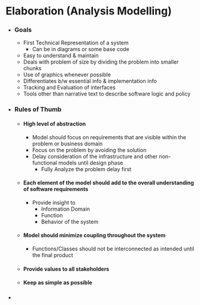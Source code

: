 # Elaboration (Analysis Modelling)
- ### Goals
	- First Technical Representation of a system
		- Can be in diagrams or some base code
	- Easy to understand & maintain
	- Deals with problem of size by dividing the problem into smaller chunks
	- Use of graphics whenever possible
	- Differentiates b/w essential info & implementation info
	- Tracking and Evaluation of interfaces
	- Tools other than narrative text to describe software logic and policy
- ### Rules of Thumb
	- #### High level of abstraction
		- Model should focus on requirements that are visible within the problem or business domain
		- Focus on the problem by avoiding the solution
		- Delay consideration of the infrastructure and other non-functional models until design phase
			- Fully Analyze the problem delay first
	- #### Each element of the model should add to the overall understanding of software requirements
		- Provide insight to 
			- Information Domain
			- Function
			- Behavior of the system
	- #### Model should minimize coupling throughout the system
		- Functions/Classes should not be interconnected as intended until the final product
	- #### Provide values to all stakeholders
	- #### Keep as simple as possible
- ### 